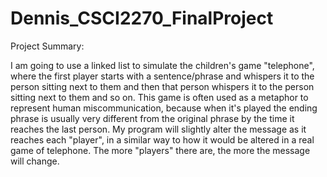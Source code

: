 # Dennis_CSCI2270_FinalProject
 Project Summary:

 I am going to use a linked list to simulate the children's game "telephone", where the first player starts with a sentence/phrase and whispers it to the person sitting next to them and then that person whispers it to the person sitting next to them and so on. This game is often used as a metaphor to represent human miscommunication, because when it's played the ending phrase is usually very different from the original phrase by the time it reaches the last person. My program will slightly alter the message as it reaches each "player", in a similar way to how it would be altered in a real game of telephone. The more "players" there are, the more the message will change.
